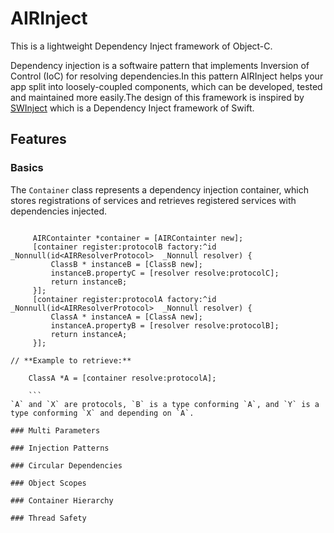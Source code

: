 # AIRInject
This is a lightweight Dependency Inject framework of Object-C.

Dependency injection is a softwaire pattern that implements Inversion of Control (IoC) for resolving dependencies.In this pattern AIRInject helps your app split into loosely-coupled components, which can be developed, tested and maintained more easily.The design of this framework is inspired by [SWInject] which is a Dependency Inject framework of Swift.

[SWinject]: https://github.com/Swinject/Swinject "SWInject"

## Features

### Basics

The `Container` class represents a dependency injection container, which stores registrations of services and retrieves registered services with dependencies injected.

```Object-C

     AIRContainter *container = [AIRContainter new];
     [container register:protocolB factory:^id _Nonnull(id<AIRResolverProtocol>  _Nonnull resolver) {
         ClassB * instanceB = [ClassB new];
         instanceB.propertyC = [resolver resolve:protocolC];
         return instanceB;
     }];
     [container register:protocolA factory:^id _Nonnull(id<AIRResolverProtocol>  _Nonnull resolver) {
         ClassA * instanceA = [ClassA new];
         instanceA.propertyB = [resolver resolve:protocolB];
         return instanceA;
     }];

// **Example to retrieve:**

    ClassA *A = [container resolve:protocolA];

    ```
`A` and `X` are protocols, `B` is a type conforming `A`, and `Y` is a type conforming `X` and depending on `A`.
    
### Multi Parameters

### Injection Patterns

### Circular Dependencies

### Object Scopes

### Container Hierarchy

### Thread Safety
